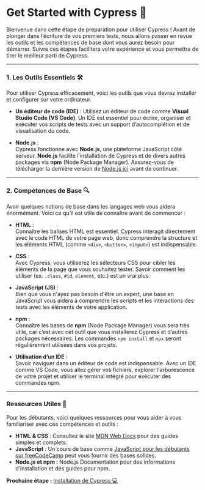 # Get Started with Cypress 🚀

Bienvenue dans cette étape de préparation pour utiliser Cypress ! Avant de plonger dans l’écriture de vos premiers tests, nous allons passer en revue les outils et les compétences de base dont vous aurez besoin pour démarrer. Suivre ces étapes facilitera votre expérience et vous permettra de tirer le meilleur parti de Cypress.

---
### 1. Les Outils Essentiels 🛠️

Pour utiliser Cypress efficacement, voici les outils que vous devrez installer et configurer sur votre ordinateur.

- **Un éditeur de code (IDE)** : Utilisez un éditeur de code comme **Visual Studio Code (VS Code)**. Un IDE est essentiel pour écrire, organiser et exécuter vos scripts de tests avec un support d’autocomplétion et de visualisation du code.
    
- **Node.js** :  
    Cypress fonctionne avec **Node.js**, une plateforme JavaScript côté serveur. **Node.js** facilite l’installation de Cypress et de divers autres packages via **npm** (Node Package Manager). Assurez-vous de télécharger la dernière version de [Node.js ici](https://nodejs.org/) avant de continuer.


---
### 2. Compétences de Base 🔍

Avoir quelques notions de base dans les langages web vous aidera énormément. Voici ce qu’il est utile de connaître avant de commencer :

- **HTML** :  
    Connaître les balises HTML est essentiel. Cypress interagit directement avec le code HTML de votre page web, donc comprendre la structure et les éléments HTML (comme `<div>`, `<button>`, `<input>`) est indispensable.
    
- **CSS** :  
    Avec Cypress, vous utiliserez les sélecteurs CSS pour cibler les éléments de la page que vous souhaitez tester. Savoir comment les utiliser (ex. `.class`, `#id`, `element`, etc.) est un vrai plus.
    
- **JavaScript (JS)** :  
    Bien que vous n'ayez pas besoin d'être un expert, une base en JavaScript vous aidera à comprendre les scripts et les interactions des tests avec les éléments de votre application.
    
- **npm** :  
    Connaître les bases de **npm** (Node Package Manager) vous sera très utile, car c’est avec cet outil que vous installerez Cypress et d’autres packages nécessaires. Les commandes `npm install` et `npx` seront régulièrement utilisées dans vos projets.
    
- **Utilisation d’un IDE** :  
    Savoir naviguer dans un éditeur de code est indispensable. Avec un IDE comme VS Code, vous allez gérer vos fichiers, explorer l'arborescence de votre projet et utiliser le terminal intégré pour exécuter des commandes npm.

---

### Ressources Utiles 📘

Pour les débutants, voici quelques ressources pour vous aider à vous familiariser avec ces compétences et outils :

- **HTML & CSS** : Consultez le site [MDN Web Docs](https://developer.mozilla.org/) pour des guides simples et complets.
- **JavaScript** : Un cours de base comme [JavaScript pour les débutants sur freeCodeCamp](https://www.freecodecamp.org/) peut vous fournir des bases solides.
- **Node.js et npm** : Node.js Documentation pour des informations d’installation et des guides pour npm.

**Prochaine étape :** [Installation de Cypress 💻](/INSTALLATION.md)
